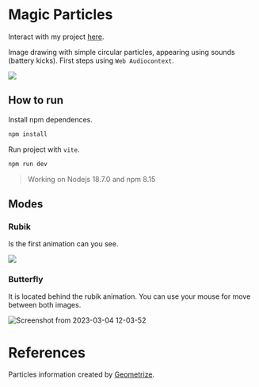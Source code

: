 # Magic Particles

Interact with my project [here](https://miguehm.github.io/magic-particles/).

Image drawing with simple circular particles, appearing using sounds (battery kicks). First steps using `Web Audiocontext`.

![](https://user-images.githubusercontent.com/80235345/222921754-e0b14ebc-ef3f-46d6-8dd8-2cfdda8b0371.png)

## How to run

Install npm dependences.

```bash
npm install
```

Run project with `vite`.

```bash
npm run dev
```
> Working on Nodejs 18.7.0 and npm 8.15

## Modes

### Rubik

Is the first animation can you see.

![](https://user-images.githubusercontent.com/80235345/222921805-455b52d3-f129-483d-895f-83ae0f30f773.png)

### Butterfly

It is located behind the rubik animation. You can use your mouse for move between both images.

![Screenshot from 2023-03-04 12-03-52](https://user-images.githubusercontent.com/80235345/222921815-8660b60d-31e3-4562-827a-2351ac1a566a.png)

# References

Particles information created by [Geometrize](https://www.geometrize.co.uk/).
